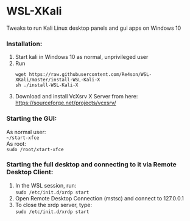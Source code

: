 # WSL-XKali  
Tweaks to run Kali Linux desktop panels and gui apps on Windows 10  

### Installation:  
1. Start kali in Windows 10 as normal, unprivileged user  
2. Run  
   ```
   wget https://raw.githubusercontent.com/Re4son/WSL-XKali/master/install-WSL-Kali-X  
   sh ./install-WSL-Kali-X  
   ```  
3. Download and install VcXsrv X Server from here:  
   https://sourceforge.net/projects/vcxsrv/  

### Starting the GUI:  
As normal user:  
                ```
                ~/start-xfce  
                ```   
As root:  
                ```
                sudo /root/xtart-xfce  
                ```   
                
### Starting the full desktop and connecting to it via Remote Desktop Client:  
1. In the WSL session, run:  
                           ```
                           sudo /etc/init.d/xrdp start  
                           ```  
2. Open Remote Desktop Connection (mstsc) and connect to 127.0.0.1  
3. To close the xrdp server, type:  
                           ```
                           sudo /etc/init.d/xrdp start  
                           ```  

